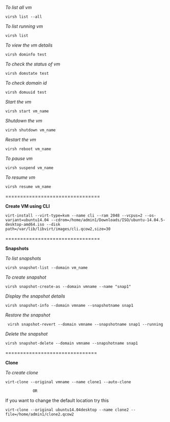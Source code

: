 *To list all vm*

	virsh list --all

*To list running vm*

	virsh list

*To view the vm details*

	virsh dominfo test

*To check the status of vm*

	virsh domstate test

*To check domain id*

	virsh domuuid test

*Start the vm*

	virsh start vm_name	

*Shutdown the vm*

	virsh shutdown vm_name

*Restart the vm*

	virsh reboot vm_name
 
*To pause vm*

	virsh suspend vm_name

*To resume vm*

	virsh resume vm_name

================================

**Create VM using CLI**

	virt-install --virt-type=kvm --name cli --ram 2048 --vcpus=2 --os-variant=ubuntu14.04 --cdrom=/home/admin1/Downloads/ISO/ubuntu-14.04.5-desktop-amd64.iso --disk path=/var/lib/libvirt/images/cli.qcow2,size=30

================================

**Snapshots**
 
*To list snapshots*

	virsh snapshot-list --domain vm_name


*To create snapshot*

	virsh snapshot-create-as --domain vmname --name "snap1"

*Display the snapshot details*

	virsh snapshot-info --domain vmname --snapshotname snap1

*Restore the snapshot*

	 virsh snapshot-revert --domain vmname --snapshotname snap1 --running

*Delete the snapshot*

	virsh snapshot-delete --domain vmname --snapshotname snap1

===============================

**Clone**

*To create clone*

	virt-clone --original vmname --name clone1 --auto-clone

				OR

If you want to change the default location try this

	virt-clone --original ubuntu14.04desktop --name clone2 --file=/home/admin1/clone2.qcow2







